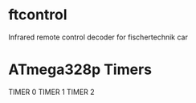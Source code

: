 ftcontrol
=========

Infrared remote control decoder for fischertechnik car


ATmega328p Timers
=================

TIMER 0
TIMER 1
TIMER 2
